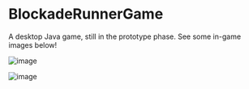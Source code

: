# BlockadeRunnerGame

A desktop Java game, still in the prototype phase. See some in-game images below!

![image](https://github.com/BlockadeRunner/BlockadeRunnerGame/assets/91230868/266850b1-75d9-4cf2-8d6e-b7cb41df8cad)

![image](https://github.com/BlockadeRunner/BlockadeRunnerGame/assets/91230868/8528db0c-1ebb-48f0-8718-4eb1135e7dfd)
